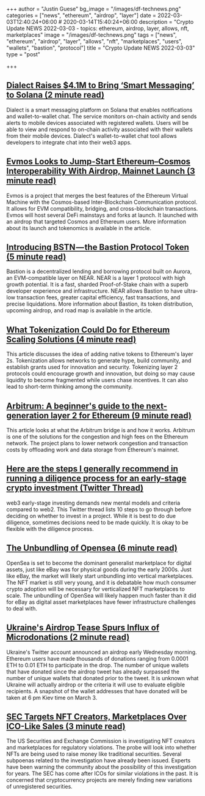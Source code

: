 +++
author = "Justin Guese"
bg_image = "/images/df-technews.png"
categories = ["news", "ethereum", "airdrop", "layer"]
date = 2022-03-03T12:40:24+06:00 # 2020-03-14T15:40:24+06:00
description = "Crypto Update NEWS 2022-03-03 - topics: ethereum, airdrop, layer, allows, nft, marketplaces"
image = "/images/df-technews.png"
tags = ["news", "ethereum", "airdrop", "layer", "allows", "nft", "marketplaces", "users", "wallets", "bastion", "protocol"]
title = "Crypto Update NEWS 2022-03-03"
type = "post"

+++

## [Dialect Raises $4.1M to Bring ‘Smart Messaging’ to Solana (2 minute read)](https://www.coindesk.com/business/2022/03/02/dialect-raises-41m-to-bring-smart-messaging-to-solana/)

Dialect is a smart messaging platform on Solana that enables notifications and wallet-to-wallet chat. The service monitors on-chain activity and sends alerts to mobile devices associated with registered wallets. Users will be able to view and respond to on-chain activity associated with their wallets from their mobile devices. Dialect's wallet-to-wallet chat tool allows developers to integrate chat into their web3 apps.

## [Evmos Looks to Jump-Start Ethereum–Cosmos Interoperability With Airdrop, Mainnet Launch (3 minute read)](https://www.coindesk.com/business/2022/03/02/evmos-looks-to-jumpstart-ethereumcosmos-interoperability-with-airdrop-mainnet-launch/)

Evmos is a project that merges the best features of the Ethereum Virtual Machine with the Cosmos-based Inter-Blockchain Communication protocol. It allows for EVM compatibility, bridging, and cross-blockchain transactions. Evmos will host several DeFi mainstays and forks at launch. It launched with an airdrop that targeted Cosmos and Ethereum users. More information about its launch and tokenomics is available in the article.

## [Introducing BSTN — the Bastion Protocol Token (5 minute read)](https://bastionprotocol.medium.com/introducing-bstn-the-bastion-protocol-token-72de35cca9d9)

Bastion is a decentralized lending and borrowing protocol built on Aurora, an EVM-compatible layer on NEAR. NEAR is a layer 1 protocol with high growth potential. It is a fast, sharded Proof-of-Stake chain with a superb developer experience and infrastructure. NEAR allows Bastion to have ultra-low transaction fees, greater capital efficiency, fast transactions, and precise liquidations. More information about Bastion, its token distribution, upcoming airdrop, and road map is available in the article.

## [What Tokenization Could Do for Ethereum Scaling Solutions (4 minute read)](https://www.coindesk.com/layer2/2022/03/02/what-tokenization-could-do-for-ethereum-scaling-solutions/)

This article discusses the idea of adding native tokens to Ethereum's layer 2s. Tokenization allows networks to generate hype, build community, and establish grants used for innovation and security. Tokenizing layer 2 protocols could encourage growth and innovation, but doing so may cause liquidity to become fragmented while users chase incentives. It can also lead to short-term thinking among the community.

## [Arbitrum: A beginner's guide to the next-generation layer 2 for Ethereum (9 minute read)](https://cointelegraph.com/ethereum-for-beginners/arbitrum-a-beginners-guide-to-the-next-generation-layer-2-for-ethereum)

This article looks at what the Arbitrum bridge is and how it works. Arbitrum is one of the solutions for the congestion and high fees on the Ethereum network. The project plans to lower network congestion and transaction costs by offloading work and data storage from Ethereum's mainnet.

## [Here are the steps I generally recommend in running a diligence process for an early-stage crypto investment (Twitter Thread)](https://twitter.com/caseykcaruso/status/1499064398802919424)

web3 early-stage investing demands new mental models and criteria compared to web2. This Twitter thread lists 10 steps to go through before deciding on whether to invest in a project. While it is best to do due diligence, sometimes decisions need to be made quickly. It is okay to be flexible with the diligence process.

## [The Unbundling of Opensea (6 minute read)](https://mirror.xyz/natashajuliakim.eth/YxYT9bGfvcQuc5bpMKEXewpGQYJ43fm_IVpkXrn2_v4)

OpenSea is set to become the dominant generalist marketplace for digital assets, just like eBay was for physical goods during the early 2000s. Just like eBay, the market will likely start unbundling into vertical marketplaces. The NFT market is still very young, and it is debatable how much consumer crypto adoption will be necessary for verticalized NFT marketplaces to scale. The unbundling of OpenSea will likely happen much faster than it did for eBay as digital asset marketplaces have fewer infrastructure challenges to deal with.

## [Ukraine's Airdrop Tease Spurs Influx of Microdonations (2 minute read)](https://www.coindesk.com/markets/2022/03/03/ukraines-airdrop-tease-spurs-influx-of-microdonations/)

Ukraine's Twitter account announced an airdrop early Wednesday morning. Ethereum users have made thousands of donations ranging from 0.0001 ETH to 0.01 ETH to participate in the drop. The number of unique wallets that have donated since the airdrop tweet has already surpassed the number of unique wallets that donated prior to the tweet. It is unknown what Ukraine will actually airdrop or the criteria it will use to evaluate eligible recipients. A snapshot of the wallet addresses that have donated will be taken at 6 pm Kiev time on March 3.

## [SEC Targets NFT Creators, Marketplaces Over ICO-Like Sales (3 minute read)](https://decrypt.co/94268/sec-targets-nft-creators-marketplaces-ico-sales-report)

The US Securities and Exchange Commission is investigating NFT creators and marketplaces for regulatory violations. The probe will look into whether NFTs are being used to raise money like traditional securities. Several subpoenas related to the investigation have already been issued. Experts have been warning the community about the possibility of this investigation for years. The SEC has come after ICOs for similar violations in the past. It is concerned that cryptocurrency projects are merely finding new variations of unregistered securities.

